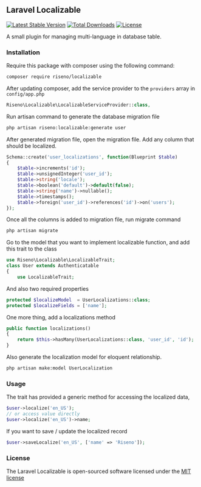 ## Laravel Localizable
[![Latest Stable Version](https://poser.pugx.org/riseno/localizable/v/stable)](https://packagist.org/packages/riseno/localizable) [![Total Downloads](https://poser.pugx.org/riseno/localizable/downloads)](https://packagist.org/packages/riseno/localizable) [![License](https://poser.pugx.org/riseno/localizable/license)](https://packagist.org/packages/riseno/localizable)

A small plugin for managing multi-language in database table.

### Installation

Require this package with composer using the following command:

```bash
composer require riseno/localizable
```

After updating composer, add the service provider to the `providers` array in `config/app.php`

```php
Riseno\Localizable\LocalizableServiceProvider::class,
```

Run artisan command to generate the database migration file

```bash
php artisan riseno:localizable:generate user
```

After generated migration file, open the migration file. Add any column that should be localized.

```php
Schema::create('user_localizations', function(Blueprint $table)
{
	$table->increments('id');
	$table->unsignedInteger('user_id');
	$table->string('locale');
	$table->boolean('default')->default(false);
	$table->string('name')->nullable();
	$table->timestamps();
	$table->foreign('user_id')->references('id')->on('users');
});
```

Once all the columns is added to migration file, run migrate command

```bash
php artisan migrate
```

Go to the model that you want to implement localizable function, and add this trait to the class

```php
use Riseno\Localizable\LocalizableTrait;
class User extends Authenticatable
{
    use LocalizableTrait;
```

And also two required properties

```php
protected $localizeModel  = UserLocalizations::class;
protected $localizeFields = ['name'];
```

One more thing, add a localizations method

```php
public function localizations()
{
    return $this->hasMany(UserLocalizations::class, 'user_id', 'id');
}
```

Also generate the localization model for eloquent relationship.

```bash
php artisan make:model UserLocalization
```

### Usage

The trait has provided a generic method for accessing the localized data,

```php
$user->localize('en_US');
// or access value directly
$user->localize('en_US')->name;
```

If you want to save / update the localized record

```php
$user->saveLocalize('en_US', ['name' => 'Riseno']);
```

### License

The Laravel Localizable is open-sourced software licensed under the [MIT license](http://opensource.org/licenses/MIT)